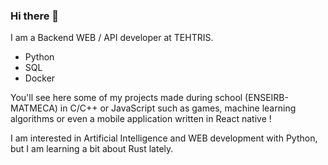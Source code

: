 ### Hi there 👋

I am a Backend WEB / API developer at TEHTRIS.

- Python
- SQL
- Docker

You'll see here some of my projects made during school (ENSEIRB-MATMECA) in C/C++ or JavaScript such as games, machine learning algorithms or even a mobile application written in React native !

I am interested in Artificial Intelligence and WEB development with Python, but I am learning a bit about Rust lately.

<!--
**Arkhean/Arkhean** is a ✨ _special_ ✨ repository because its `README.md` (this file) appears on your GitHub profile. -->
